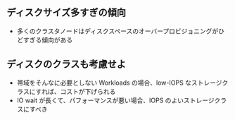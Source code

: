 ## ディスクサイズ多すぎの傾向
- 多くのクラスタノードはディスクスペースのオーバープロビジョニングがひどすぎる傾向がある

## ディスクのクラスも考慮せよ
- 帯域をそんなに必要としない Workloads の場合、low-IOPS なストレージクラスにすれば、コストが下げられる
- IO wait が長くて、パフォーマンスが悪い場合、IOPS のよいストレージクラスにすべき